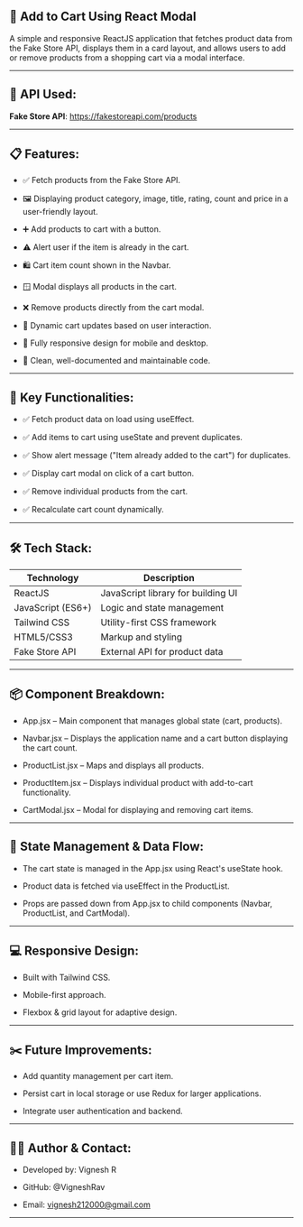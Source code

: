 ## 🛒 Add to Cart Using React Modal

A simple and responsive ReactJS application that fetches product data from the Fake Store API, displays them in a card layout, and allows users to add or remove products from a shopping cart via a modal interface.

---

## 📎 API Used:

**Fake Store API**: https://fakestoreapi.com/products

---

## 📋 Features:

- ✅ Fetch products from the Fake Store API.

- 🖼️ Displaying product category, image, title, rating, count and price in a user-friendly layout.

- ➕ Add products to cart with a button.

- ⚠️ Alert user if the item is already in the cart.

- 🛍️ Cart item count shown in the Navbar.

- 🪟 Modal displays all products in the cart.

- ❌ Remove products directly from the cart modal.

- 🔄 Dynamic cart updates based on user interaction.

- 📱 Fully responsive design for mobile and desktop.

- 🧼 Clean, well-documented and maintainable code.

---

## 🧪 Key Functionalities:

- ✅ Fetch product data on load using useEffect.

- ✅ Add items to cart using useState and prevent duplicates.

- ✅ Show alert message ("Item already added to the cart") for duplicates.

- ✅ Display cart modal on click of a cart button.

- ✅ Remove individual products from the cart.

- ✅ Recalculate cart count dynamically.

---

## 🛠 Tech Stack:

| Technology        | Description                        |
| ----------------- | ---------------------------------- |
| ReactJS           | JavaScript library for building UI |
| JavaScript (ES6+) | Logic and state management         |
| Tailwind CSS      | Utility-first CSS framework        |
| HTML5/CSS3        | Markup and styling                 |
| Fake Store API    | External API for product data      |

---

## 📦 Component Breakdown:

- App.jsx – Main component that manages global state (cart, products).

- Navbar.jsx – Displays the application name and a cart button displaying the cart count.

- ProductList.jsx – Maps and displays all products.

- ProductItem.jsx – Displays individual product with add-to-cart functionality.

- CartModal.jsx – Modal for displaying and removing cart items.

---

## 🔄 State Management & Data Flow:

- The cart state is managed in the App.jsx using React's useState hook.

- Product data is fetched via useEffect in the ProductList.

- Props are passed down from App.jsx to child components (Navbar, ProductList, and CartModal).

---

## 💻 Responsive Design:

- Built with Tailwind CSS.

- Mobile-first approach.

- Flexbox & grid layout for adaptive design.

---

## ✂️ Future Improvements:

- Add quantity management per cart item.

- Persist cart in local storage or use Redux for larger applications.

- Integrate user authentication and backend.

---

## 🙋‍♂️ Author & Contact:

- Developed by: Vignesh R

- GitHub: @VigneshRav

- Email: vignesh212000@gmail.com

---
